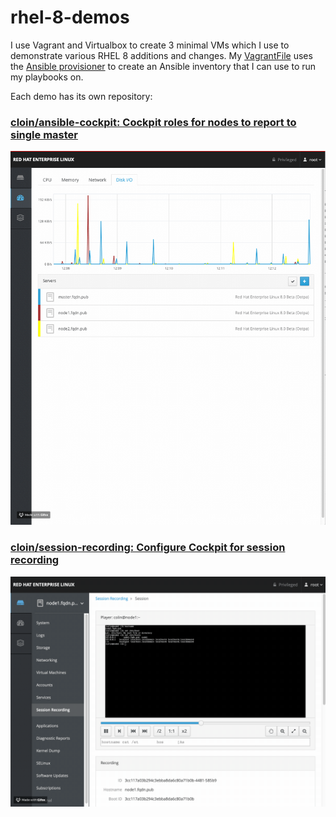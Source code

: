 # rhel-8-demos

I use Vagrant and Virtualbox to create 3 minimal VMs which I use to demonstrate various RHEL 8 additions and changes. My [VagrantFile](https://github.com/cloin/rhel-8-demos/blob/master/VagrantFile) uses the [Ansible provisioner](https://www.vagrantup.com/docs/provisioning/ansible.html) to create an Ansible inventory that I can use to run my playbooks on. 

Each demo has its own repository:

### [cloin/ansible-cockpit: Cockpit roles for nodes to report to single master](https://github.com/cloin/ansible-cockpit)
<img src="https://raw.githubusercontent.com/cloin/ansible-cockpit/master/cockpit-dashboard.gif" width="800">

### [cloin/session-recording: Configure Cockpit for session recording](https://github.com/cloin/session-recording)
<img src="https://raw.githubusercontent.com/cloin/session-recording/master/cockpit-session-recording.gif" width="800">


